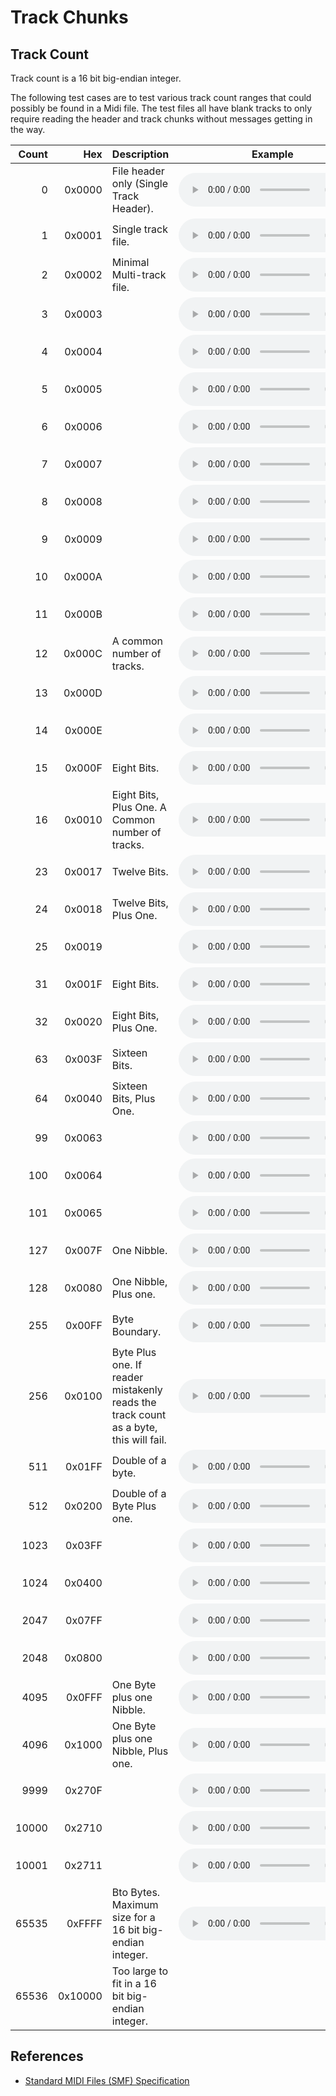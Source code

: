 # Track Chunks

## Track Count

Track count is a 16 bit big-endian integer.

The following test cases are to test various track count ranges that could possibly be found in a Midi file. The test files all have blank tracks to only require reading the header and track chunks without messages getting in the way.

| Count | Hex | Description | Example |
|---:|---:|:---|:---:|
| 0 | 0x0000 | File header only (Single Track Header). | <audio src=".\tracks\empty-00000-tracks.mid" controls preload="auto"></audio> |
| 1 | 0x0001 | Single track file. | <audio src=".\tracks\empty-00001-tracks.mid" controls preload="auto"></audio> |
| 2 | 0x0002 | Minimal Multi-track file. | <audio src=".\tracks\empty-00002-tracks.mid" controls preload="auto"></audio> |
| 3 | 0x0003 |  | <audio src=".\tracks\empty-00003-tracks.mid" controls preload="auto"></audio> |
| 4 | 0x0004 |  | <audio src=".\tracks\empty-00004-tracks.mid" controls preload="auto"></audio> |
| 5 | 0x0005 |  | <audio src=".\tracks\empty-00005-tracks.mid" controls preload="auto"></audio> |
| 6 | 0x0006 |  | <audio src=".\tracks\empty-00006-tracks.mid" controls preload="auto"></audio> |
| 7 | 0x0007 |  | <audio src=".\tracks\empty-00007-tracks.mid" controls preload="auto"></audio> |
| 8 | 0x0008 |  | <audio src=".\tracks\empty-00008-tracks.mid" controls preload="auto"></audio> |
| 9 | 0x0009 |  | <audio src=".\tracks\empty-00009-tracks.mid" controls preload="auto"></audio> |
| 10 | 0x000A |  | <audio src=".\tracks\empty-00010-tracks.mid" controls preload="auto"></audio> |
| 11 | 0x000B |  | <audio src=".\tracks\empty-00011-tracks.mid" controls preload="auto"></audio> |
| 12 | 0x000C | A common number of tracks. | <audio src=".\tracks\empty-00012-tracks.mid" controls preload="auto"></audio> |
| 13 | 0x000D |  | <audio src=".\tracks\empty-00013-tracks.mid" controls preload="auto"></audio> |
| 14 | 0x000E |  | <audio src=".\tracks\empty-00014-tracks.mid" controls preload="auto"></audio> |
| 15 | 0x000F | Eight Bits. | <audio src=".\tracks\empty-00015-tracks.mid" controls preload="auto"></audio> |
| 16 | 0x0010 | Eight Bits, Plus One. A Common number of tracks. | <audio src=".\tracks\empty-00016-tracks.mid" controls preload="auto"></audio> |
| 23 | 0x0017 | Twelve Bits. | <audio src=".\tracks\empty-00023-tracks.mid" controls preload="auto"></audio> |
| 24 | 0x0018 | Twelve Bits, Plus One. | <audio src=".\tracks\empty-00024-tracks.mid" controls preload="auto"></audio> |
| 25 | 0x0019 |  | <audio src=".\tracks\empty-00025-tracks.mid" controls preload="auto"></audio> |
| 31 | 0x001F | Eight Bits. | <audio src=".\tracks\empty-00031-tracks.mid" controls preload="auto"></audio> |
| 32 | 0x0020 | Eight Bits, Plus One. | <audio src=".\tracks\empty-00032-tracks.mid" controls preload="auto"></audio> |
| 63 | 0x003F | Sixteen Bits. | <audio src=".\tracks\empty-00063-tracks.mid" controls preload="auto"></audio> |
| 64 | 0x0040 | Sixteen Bits, Plus One. | <audio src=".\tracks\empty-00064-tracks.mid" controls preload="auto"></audio> |
| 99 | 0x0063 |  | <audio src=".\tracks\empty-00099-tracks.mid" controls preload="auto"></audio> |
| 100 | 0x0064 |  | <audio src=".\tracks\empty-00100-tracks.mid" controls preload="auto"></audio> |
| 101 | 0x0065 |  | <audio src=".\tracks\empty-00101-tracks.mid" controls preload="auto"></audio> |
| 127 | 0x007F | One Nibble. | <audio src=".\tracks\empty-00127-tracks.mid" controls preload="auto"></audio> |
| 128 | 0x0080 | One Nibble, Plus one. | <audio src=".\tracks\empty-00128-tracks.mid" controls preload="auto"></audio> |
| 255 | 0x00FF | Byte Boundary. | <audio src=".\tracks\empty-00255-tracks.mid" controls preload="auto"></audio> |
| 256 | 0x0100 | Byte Plus one. If reader mistakenly reads the track count as a byte, this will fail. | <audio src=".\tracks\empty-00256-tracks.mid" controls preload="auto"></audio> |
| 511 | 0x01FF | Double of a byte. | <audio src=".\tracks\empty-00511-tracks.mid" controls preload="auto"></audio> |
| 512 | 0x0200 | Double of a Byte Plus one. | <audio src=".\tracks\empty-00512-tracks.mid" controls preload="auto"></audio> |
| 1023 | 0x03FF |  | <audio src=".\tracks\empty-01023-tracks.mid" controls preload="auto"></audio> |
| 1024 | 0x0400 |  | <audio src=".\tracks\empty-01024-tracks.mid" controls preload="auto"></audio> |
| 2047 | 0x07FF |  | <audio src=".\tracks\empty-02047-tracks.mid" controls preload="auto"></audio> |
| 2048 | 0x0800 |  | <audio src=".\tracks\empty-02048-tracks.mid" controls preload="auto"></audio> |
| 4095 | 0x0FFF | One Byte plus one Nibble. | <audio src=".\tracks\empty-04095-tracks.mid" controls preload="auto"></audio> |
| 4096 | 0x1000 | One Byte plus one Nibble, Plus one. | <audio src=".\tracks\empty-04096-tracks.mid" controls preload="auto"></audio> |
| 9999 | 0x270F |  | <audio src=".\tracks\empty-09999-tracks.mid" controls preload="auto"></audio> |
| 10000 | 0x2710 |  | <audio src=".\tracks\empty-10000-tracks.mid" controls preload="auto"></audio> |
| 10001 | 0x2711 |  | <audio src=".\tracks\empty-10001-tracks.mid" controls preload="auto"></audio> |
| 65535 | 0xFFFF | Bto Bytes. Maximum size for a 16 bit big-endian integer. | <audio src=".\tracks\empty-65535-tracks.mid" controls preload="auto"></audio> |
| 65536 | 0x10000 | Too large to fit in a 16 bit big-endian integer. | <!-- <audio src="" controls preload="auto"></audio> --> |

## References

- [Standard MIDI Files (SMF) Specification](https://www.midi.org/specifications/item/standard-midi-files-smf)